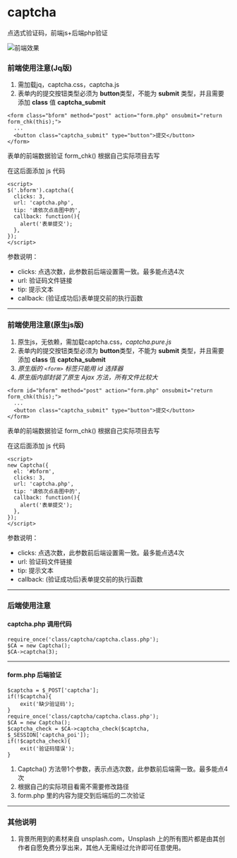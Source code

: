 # captcha

点选式验证码，前端js+后端php验证

![前端效果](https://images.gitee.com/uploads/images/2021/0820/170751_16ac7689_1402003.png "前端效果")

### 前端使用注意(Jq版)
1. 需加载jq，captcha.css，captcha.js
2. 表单内的提交按钮类型必须为 **button**类型，不能为 **submit** 类型，并且需要添加 **class** 值 **captcha_submit**

```
<form class="bform" method="post" action="form.php" onsubmit="return form_chk(this);">
  ...
  <button class="captcha_submit" type="button">提交</button>
</form>
```
表单的前端数据验证 form_chk() 根据自己实际项目去写

在这后面添加 js 代码
```
<script>
$('.bform').captcha({
  clicks: 3,
  url: 'captcha.php',
  tip: '请依次点击图中的',
  callback: function(){
    alert('表单提交');
  },
});
</script>
```

参数说明：
- clicks:  点选次数，此参数前后端设置需一致。最多能点选4次
- url:     验证码文件链接
- tip:     提示文本
- callback:  (验证成功后)表单提交前的执行函数

---

### 前端使用注意(原生js版)
1. 原生js，无依赖，需加载captcha.css，_captcha.pure.js_
2. 表单内的提交按钮类型必须为 **button**类型，不能为 **submit** 类型，并且需要添加 **class** 值 **captcha_submit**
3. _原生版的 `<form>` 标签只能用 id 选择器_
4. _原生版内部封装了原生 Ajax 方法，所有文件比较大_
```
<form id="bform" method="post" action="form.php" onsubmit="return form_chk(this);">
  ...
  <button class="captcha_submit" type="button">提交</button>
</form>
```
表单的前端数据验证 form_chk() 根据自己实际项目去写

在这后面添加 js 代码
```
<script>
new Captcha({
  el: '#bform',
  clicks: 3,
  url: 'captcha.php',
  tip: '请依次点击图中的',
  callback: function(){
    alert('表单提交');
  },
});
</script>
```

参数说明：
- clicks:  点选次数，此参数前后端设置需一致。最多能点选4次
- url:     验证码文件链接
- tip:     提示文本
- callback:  (验证成功后)表单提交前的执行函数

---

### 后端使用注意
#### captcha.php 调用代码
```
require_once('class/captcha/captcha.class.php');
$CA = new Captcha();
$CA->captcha(3);
```
---

#### form.php 后端验证
```
$captcha = $_POST['captcha'];
if(!$captcha){
    exit('缺少验证码');
}
require_once('class/captcha/captcha.class.php');
$CA = new Captcha();
$captcha_check = $CA->captcha_check($captcha, $_SESSION['captcha_poi']);
if(!$captcha_check){
    exit('验证码错误');
}
```

1. Captcha() 方法带1个参数，表示点选次数，此参数前后端需一致。最多能点4次
2. 根据自己的实际项目看需不需要修改路径
3. form.php 里的内容为提交到后端后的二次验证

---

### 其他说明
1. 背景所用到的素材来自 unsplash.com，Unsplash 上的所有图片都是由其创作者自愿免费分享出来，其他人无需经过允许即可任意使用。